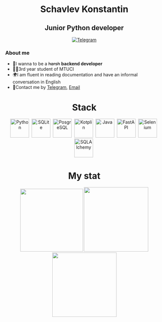 
<div id ="header" align = "center">
    <h1>Schavlev Konstantin</h1>
    <h2>Junior Python developer</h2>
    <a href=''>
    <img src="https://img.shields.io/badge/Telegram-blue?style=for-the-badge&logo=Telegram&logoColor=white" alt="Telegram"/>
    </a>

</div>

### About me
 - 🌚I wanna to be a ~~harsh~~ **backend developer**
 - 👨‍🎓3rd year student of MTUCI
 - 🌍I am fluent in reading documentation and have an informal conversation in English
 - 📮Contact me by [Telegram](https://t.me/Wild_lon_Wolf), [Email](mailto:vexrina.wlw@gmail.com)


<div id = "Stack" align = "center">
<h1> Stack</h1>

<img src="https://cdn.jsdelivr.net/gh/devicons/devicon/icons/python/python-original-wordmark.svg" title = "Python" height = "60" weight = "60"/>&nbsp;
<img src="https://cdn.jsdelivr.net/gh/devicons/devicon/icons/sqlite/sqlite-original.svg" title = "SQLite" height = "60" weight = "60"/>&nbsp;
<img src="https://cdn.jsdelivr.net/gh/devicons/devicon/icons/postgresql/postgresql-original-wordmark.svg" title = "PosgreSQL" height = "60" weight = "60"/>&nbsp;
<img src="https://cdn.jsdelivr.net/gh/devicons/devicon/icons/kotlin/kotlin-original.svg" title = "Kotplin" height = "60" weight = "60"/>&nbsp;
<img src="https://cdn.jsdelivr.net/gh/devicons/devicon/icons/java/java-plain-wordmark.svg" title = "Java" height = "60" weight = "60"/>&nbsp;
<img src="https://cdn.jsdelivr.net/gh/devicons/devicon/icons/fastapi/fastapi-original.svg" title = "FastAPI" height = "60" weight = "60"/>&nbsp;
<img src="https://cdn.jsdelivr.net/gh/devicons/devicon/icons/selenium/selenium-original.svg" title = "Selenium" height = "60" weight = "60"/>&nbsp;
<img src="https://cdn.jsdelivr.net/gh/devicons/devicon/icons/sqlalchemy/sqlalchemy-original.svg" title = "SQLAlchemy" height = "60" weight = "60"/>&nbsp;
          

<div id = "Stat" align = "center">
<h1> My stat </h1>

<img src = "http://github-profile-summary-cards.vercel.app/api/cards/profile-details?username=Vexrina&theme=panda" height =200/>
<img src = "http://github-profile-summary-cards.vercel.app/api/cards/most-commit-language?username=Vexrina&theme=panda" height = 205/>
<img src ="http://github-profile-summary-cards.vercel.app/api/cards/stats?username=Vexrina&theme=panda" height = 205/>
</div>            
          
          
          
<!-- <img alt="blue" src="https://img.shields.io/badge/-blue-blue"> -->
